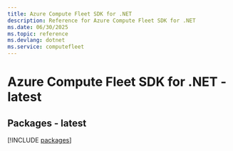 ```yaml
---
title: Azure Compute Fleet SDK for .NET
description: Reference for Azure Compute Fleet SDK for .NET
ms.date: 06/30/2025
ms.topic: reference
ms.devlang: dotnet
ms.service: computefleet
---
```

# Azure Compute Fleet SDK for .NET - latest
## Packages - latest
[!INCLUDE [packages](compute-fleet-index.md)]